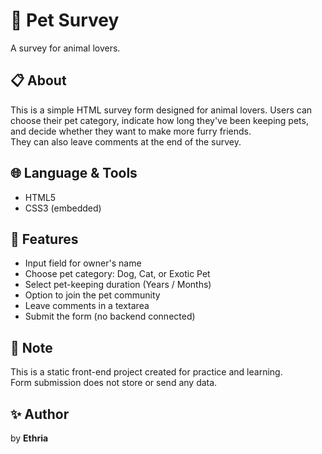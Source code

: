 # 🐾 Pet Survey
A survey for animal lovers.

## 📋 About
This is a simple HTML survey form designed for animal lovers.
Users can choose their pet category, indicate how long they've been keeping pets,
and decide whether they want to make more furry friends.  
They can also leave comments at the end of the survey.

## 🌐 Language & Tools
- HTML5
- CSS3 (embedded)

## 🎯 Features
- Input field for owner's name
- Choose pet category: Dog, Cat, or Exotic Pet
- Select pet-keeping duration (Years / Months)
- Option to join the pet community
- Leave comments in a textarea
- Submit the form (no backend connected)

## 📌 Note
This is a static front-end project created for practice and learning.  
Form submission does not store or send any data.

## ✨ Author
by **Ethria**
